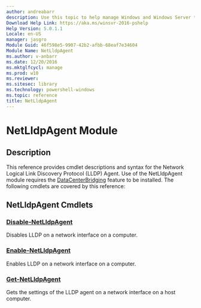 ```yaml
---
author: andreabarr
description: Use this topic to help manage Windows and Windows Server technologies with Windows PowerShell.
Download Help Link: https://aka.ms/winsvr-2016-pshelp
Help Version: 5.0.1.1
Locale: en-US
manager: jasgro
Module Guid: 46f598e5-9907-42b2-afbb-68eaf7e34604
Module Name: NetLldpAgent
ms.author: v-anbarr
ms.date: 12/20/2016
ms.mktglfcycl: manage
ms.prod: w10
ms.reviewer: 
ms.sitesec: library
ms.technology: powershell-windows
ms.topic: reference
title: NetLldpAgent
---
```


# NetLldpAgent Module
## Description
This reference provides cmdlet descriptions and syntax for the Network Logical Link Discovery Protocol (LLDP) Agent. Use of the NetLldpAgent module requires the [DataCenterBridging](https://docs.microsoft.com/windows-server/networking/technologies/dcb/dcb-install) feature to be installed. The following cmdlets are covered by this reference:

## NetLldpAgent Cmdlets
### [Disable-NetLldpAgent](./Disable-NetLldpAgent.md)
Disables LLDP on a network interface on a computer.

### [Enable-NetLldpAgent](./Enable-NetLldpAgent.md)
Enables LLDP on a network interface on a computer.

### [Get-NetLldpAgent](./Get-NetLldpAgent.md)
Gets the settings of the LLDP agent on a network interface on a host computer.


